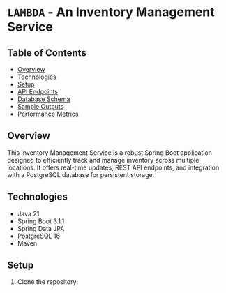 # `LAMBDA` - An Inventory Management Service

## Table of Contents
- [Overview](#overview)
- [Technologies](#technologies)
- [Setup](#setup)
- [API Endpoints](#api-endpoints)
- [Database Schema](#database-schema)
- [Sample Outputs](#sample-outputs)
- [Performance Metrics](#performance-metrics)

## Overview

This Inventory Management Service is a robust Spring Boot application designed to efficiently track and manage inventory across multiple locations. It offers real-time updates, REST API endpoints, and integration with a PostgreSQL database for persistent storage.

## Technologies

- Java 21
- Spring Boot 3.1.1
- Spring Data JPA
- PostgreSQL 16
- Maven

## Setup

1. Clone the repository:
